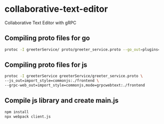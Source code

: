 # collaborative-text-editor
Collaborative Text Editor with gRPC

## Compiling proto files for go

```sh
protoc -I greeterService/ proto/greeter_service.proto --go_out=plugins=grpc:proto
```

## Compiling proto files for js

```sh
protoc -I greeterService greeterService/greeter_service.proto \
--js_out=import_style=commonjs:./frontend \
--grpc-web_out=import_style=commonjs,mode=grpcwebtext:./frontend
```

## Compile js library and create main.js

```sh
npm install
npx webpack client.js
```

